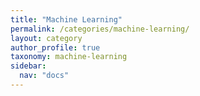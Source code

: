 ```yaml
---
title: "Machine Learning"
permalink: /categories/machine-learning/
layout: category
author_profile: true
taxonomy: machine-learning
sidebar:
  nav: "docs"
---
```

